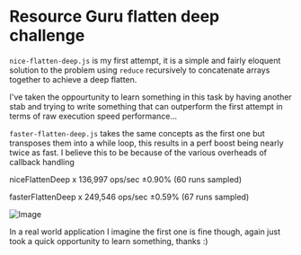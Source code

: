 # Resource Guru flatten deep challenge

`nice-flatten-deep.js` is my first attempt, it is a simple and fairly eloquent solution to the problem using `reduce` recursively
to concatenate arrays together to achieve a deep flatten.

I've taken the oppourtunity to learn something in this task by having another stab and trying to write something that can
outperform the first attempt in terms of raw execution speed performance...

`faster-flatten-deep.js` takes the same concepts as the first one but transposes them into a while loop, this results in a 
perf boost being nearly twice as fast. I believe this to be because of the various overheads of callback handling 

niceFlattenDeep x 136,997 ops/sec ±0.90% (60 runs sampled)

fasterFlattenDeep x 249,546 ops/sec ±0.59% (67 runs sampled)

![Image](https://i.imgur.com/lkotOgZ.png)

In a real world application I imagine the first one is fine though, again just took a quick opportunity to learn something, thanks :)
